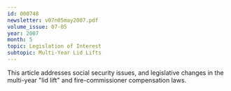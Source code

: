```yaml
---
id: 000748
newsletter: v07n05may2007.pdf
volume_issue: 07-05
year: 2007
month: 5
topic: Legislation of Interest
subtopic: Multi-Year Lid Lifts
---
```


This article addresses social security issues, and legislative changes in the multi-year "lid lift" and fire-commissioner compensation laws.